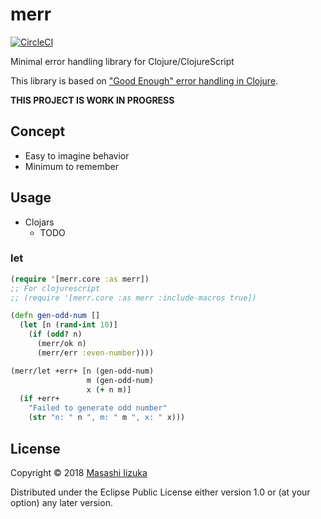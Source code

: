 # merr
[![CircleCI](https://circleci.com/gh/liquidz/merr.svg?style=svg)](https://circleci.com/gh/liquidz/merr)

Minimal error handling library for Clojure/ClojureScript

This library is based on ["Good Enough" error handling in Clojure](https://adambard.com/blog/acceptable-error-handling-in-clojure/).

**THIS PROJECT IS WORK IN PROGRESS**

## Concept

* Easy to imagine behavior
* Minimum to remember

## Usage

* Clojars
  * TODO

### let

```clj
(require '[merr.core :as merr])
;; For clojurescript
;; (require '[merr.core :as merr :include-macros true])

(defn gen-odd-num []
  (let [n (rand-int 10)]
    (if (odd? n)
      (merr/ok n)
      (merr/err :even-number))))

(merr/let +err+ [n (gen-odd-num)
                 m (gen-odd-num)
                 x (+ n m)]
  (if +err+
    "Failed to generate odd number"
    (str "n: " n ", m: " m ", x: " x)))
```

## License

Copyright © 2018 [Masashi Iizuka](https://twitter.com/uochan)

Distributed under the Eclipse Public License either version 1.0 or (at
your option) any later version.
